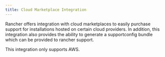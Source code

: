 ```yaml
---
title: Cloud Marketplace Integration
---
```


<head>
  <link rel="canonical" href="https://ranchermanager.docs.rancher.com/integrations-in-rancher/cloud-marketplace"/>
</head>

Rancher offers integration with cloud marketplaces to easily purchase support for installations hosted on certain cloud providers. In addition, this integration also provides the ability to generate a supportconfig bundle which can be provided to rancher support.

This integration only supports AWS.
